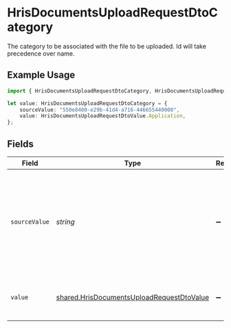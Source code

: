 # HrisDocumentsUploadRequestDtoCategory

The category to be associated with the file to be uploaded. Id will take precedence over name.

## Example Usage

```typescript
import { HrisDocumentsUploadRequestDtoCategory, HrisDocumentsUploadRequestDtoValue } from "@stackone/stackone-client-ts/sdk/models/shared";

let value: HrisDocumentsUploadRequestDtoCategory = {
    sourceValue: "550e8400-e29b-41d4-a716-446655440000",
    value: HrisDocumentsUploadRequestDtoValue.Application,
};
```

## Fields

| Field                                                                                                         | Type                                                                                                          | Required                                                                                                      | Description                                                                                                   | Example                                                                                                       |
| ------------------------------------------------------------------------------------------------------------- | ------------------------------------------------------------------------------------------------------------- | ------------------------------------------------------------------------------------------------------------- | ------------------------------------------------------------------------------------------------------------- | ------------------------------------------------------------------------------------------------------------- |
| `sourceValue`                                                                                                 | *string*                                                                                                      | :heavy_minus_sign:                                                                                            | The provider specific category for associating uploaded files, if provided, the value will be ignored.        | 550e8400-e29b-41d4-a716-446655440000                                                                          |
| `value`                                                                                                       | [shared.HrisDocumentsUploadRequestDtoValue](../../../sdk/models/shared/hrisdocumentsuploadrequestdtovalue.md) | :heavy_minus_sign:                                                                                            | The category name to associate with the file                                                                  | reports                                                                                                       |